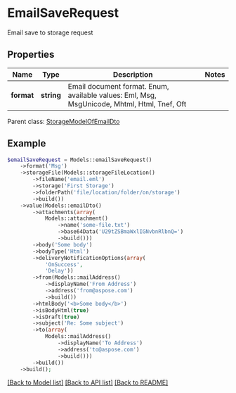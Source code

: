 # EmailSaveRequest

Email save to storage request

## Properties
Name | Type | Description | Notes
---- | ---- | ----------- | -----
**format** | **string** | Email document format. Enum, available values: Eml, Msg, MsgUnicode, Mhtml, Html, Tnef, Oft | 

 Parent class: [StorageModelOfEmailDto](StorageModelOfEmailDto.md)


## Example
```php
$emailSaveRequest = Models::emailSaveRequest()
    ->format('Msg')
    ->storageFile(Models::storageFileLocation()
        ->fileName('email.eml')
        ->storage('First Storage')
        ->folderPath('file/location/folder/on/storage')
        ->build())
    ->value(Models::emailDto()
        ->attachments(array(
            Models::attachment()
                ->name('some-file.txt')
                ->base64Data('U29tZSBmaWxlIGNvbnRlbnQ=')
                ->build()))
        ->body('Some body')
        ->bodyType('Html')
        ->deliveryNotificationOptions(array(
            'OnSuccess',
            'Delay'))
        ->from(Models::mailAddress()
            ->displayName('From Address')
            ->address('from@aspose.com')
            ->build())
        ->htmlBody('<b>Some body</b>')
        ->isBodyHtml(true)
        ->isDraft(true)
        ->subject('Re: Some subject')
        ->to(array(
            Models::mailAddress()
                ->displayName('To Address')
                ->address('to@aspose.com')
                ->build()))
        ->build())
    ->build();
```


[[Back to Model list]](README.md#documentation-for-models) [[Back to API list]](README.md#documentation-for-api-endpoints) [[Back to README]](README.md)

